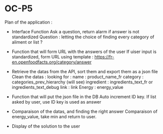# OC-P5

Plan of the application : 

- Interface Function
Ask a question, return alarm if answer is not standardized
Question : letting the choice of finding every category of aliment or list ? 

- Function that will form URL with the answers of the user
If uiser input is standardized, form URL using template : 
https://fr-en.openfoodfacts.org/category/answer

- Retrieve the datas from the API, sort them and export them as a json file
Clean the datas : looking for : 
name : product_name_fr
category : categories_prev_hierarchy (will see)
ingredient : ingredients_text_fr or ingredients_text_debug
link : link
Energy : energy_value



- Function that will put the json file in the DB
Auto increment ID key. If list asked by user, use ID key is used as answer

- Comparaison of the datas, and finding the right answer
Comparaison of energy_value, take min and return to user. 

- Display of the solution to the user
